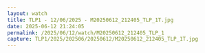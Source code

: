 ```yaml
---
layout: watch
title: TLP1 - 12/06/2025 - M20250612_212405_TLP_1T.jpg
date: 2025-06-12 21:24:05
permalink: /2025/06/12/watch/M20250612_212405_TLP_1
capture: TLP1/2025/202506/20250612/M20250612_212405_TLP_1T.jpg
---
```

